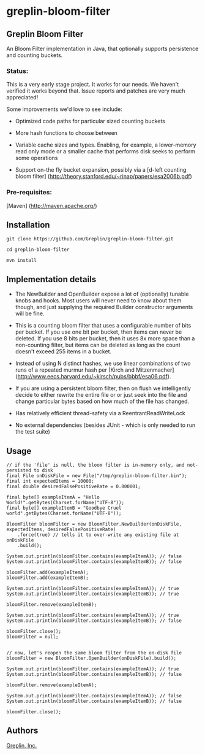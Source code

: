 greplin-bloom-filter
======================

Greplin Bloom Filter
---------------------

An Bloom Filter implementation in Java, that optionally supports persistence and counting buckets.

### Status:

This is a very early stage project.  It works for our needs.  We haven't verified it works beyond that.  Issue reports
and patches are very much appreciated!

Some improvements we'd love to see include:

* Optimized code paths for particular sized counting buckets

* More hash functions to choose between

* Variable cache sizes and types. Enabling, for example, a lower-memory read only mode or a smaller cache that performs disk seeks to perform some operations

* Support on-the fly bucket expansion, possibly via a [d-left counting bloom filter] (http://theory.stanford.edu/~rinap/papers/esa2006b.pdf)

### Pre-requisites:

[Maven] (http://maven.apache.org/)

## Installation

    git clone https://github.com/Greplin/greplin-bloom-filter.git

    cd greplin-bloom-filter

    mvn install

## Implementation details

* The NewBuilder and OpenBuilder expose a lot of (optionally) tunable knobs and hooks. Most users will never need to know about them though, and just supplying the required Builder constructor arguments will be fine.

* This is a counting bloom filter that uses a configurable number of bits per bucket. If you use one bit per bucket, then items can never be deleted. If you use 8 bits per bucket, then it uses 8x more space than a non-counting filter, but items can be deleted as long as the count doesn't exceed 255 items in a bucket.

* Instead of using N distinct hashes, we use linear combinations of two runs of a repeated murmur hash per [Kirch and Mitzenmacher] (http://www.eecs.harvard.edu/~kirsch/pubs/bbbf/esa06.pdf).

* If you are using a persistent bloom filter, then on flush we intelligently decide to either rewrite the entire file or or just seek into the file and change particular bytes based on how much of the file has changed. 

* Has relatively efficient thread-safety via a ReentrantReadWriteLock

* No external dependencies (besides JUnit - which is only needed to run the test suite)

## Usage

    // if the 'file' is null, the bloom filter is in-memory only, and not-persisted to disk
    final File onDiskFile = new File("/tmp/greplin-bloom-filter.bin");
    final int expectedItems = 10000;
    final double desiredFalsePositiveRate = 0.000001;

    final byte[] exampleItemA = "Hello World!".getBytes(Charset.forName("UTF-8"));
    final byte[] exampleItemB = "Goodbye Cruel world".getBytes(Charset.forName("UTF-8"));

    BloomFilter bloomFilter = new BloomFilter.NewBuilder(onDiskFile, expectedItems, desiredFalsePositiveRate)
        .force(true) // tells it to over-write any existing file at onDiskFile
        .build();

    System.out.println(bloomFilter.contains(exampleItemA)); // false
    System.out.println(bloomFilter.contains(exampleItemB)); // false

    bloomFilter.add(exampleItemA);
    bloomFilter.add(exampleItemB);

    System.out.println(bloomFilter.contains(exampleItemA)); // true
    System.out.println(bloomFilter.contains(exampleItemB)); // true

    bloomFilter.remove(exampleItemB);

    System.out.println(bloomFilter.contains(exampleItemA)); // true
    System.out.println(bloomFilter.contains(exampleItemB)); // false

    bloomFilter.close();
    bloomFilter = null;


    // now, let's reopen the same bloom filter from the on-disk file
    bloomFilter = new BloomFilter.OpenBuilder(onDiskFile).build();

    System.out.println(bloomFilter.contains(exampleItemA)); // true
    System.out.println(bloomFilter.contains(exampleItemB)); // false

    bloomFilter.remove(exampleItemA);

    System.out.println(bloomFilter.contains(exampleItemA)); // false
    System.out.println(bloomFilter.contains(exampleItemB)); // false

    bloomFilter.close();

## Authors
[Greplin, Inc.](http://www.greplin.com)